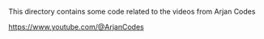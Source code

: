 
This directory contains some code related to the videos from Arjan Codes

https://www.youtube.com/@ArjanCodes